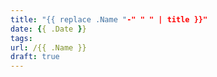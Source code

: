 ```yaml
---
title: "{{ replace .Name "-" " " | title }}"
date: {{ .Date }}
tags:
url: /{{ .Name }}
draft: true
---
```

